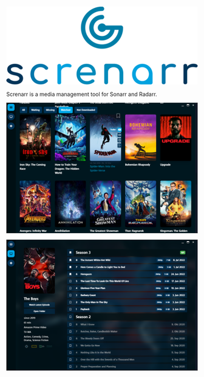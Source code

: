 ![Screnarr Logo](src/assets/logo.svg)

Screnarr is a media management tool for Sonarr and Radarr.

![Screnarr Logo](src/assets/screenshot-movies.png)

![Screnarr Logo](src/assets/screenshot-series-details.png)